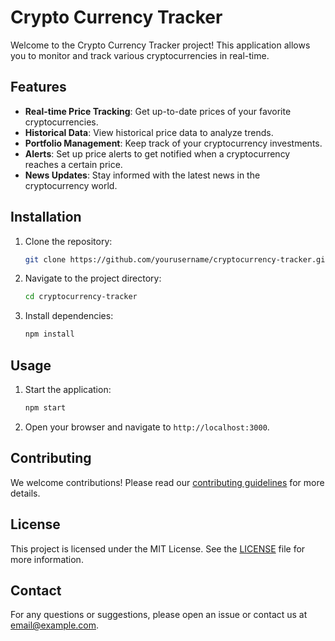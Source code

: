 # Crypto Currency Tracker

Welcome to the Crypto Currency Tracker project! This application allows you to monitor and track various cryptocurrencies in real-time.

## Features

- **Real-time Price Tracking**: Get up-to-date prices of your favorite cryptocurrencies.
- **Historical Data**: View historical price data to analyze trends.
- **Portfolio Management**: Keep track of your cryptocurrency investments.
- **Alerts**: Set up price alerts to get notified when a cryptocurrency reaches a certain price.
- **News Updates**: Stay informed with the latest news in the cryptocurrency world.

## Installation

1. Clone the repository:
    ```bash
    git clone https://github.com/yourusername/cryptocurrency-tracker.git
    ```
2. Navigate to the project directory:
    ```bash
    cd cryptocurrency-tracker
    ```
3. Install dependencies:
    ```bash
    npm install
    ```

## Usage

1. Start the application:
    ```bash
    npm start
    ```
2. Open your browser and navigate to `http://localhost:3000`.

## Contributing

We welcome contributions! Please read our [contributing guidelines](CONTRIBUTING.md) for more details.

## License

This project is licensed under the MIT License. See the [LICENSE](LICENSE) file for more information.

## Contact

For any questions or suggestions, please open an issue or contact us at [email@example.com](mailto:email@example.com).
